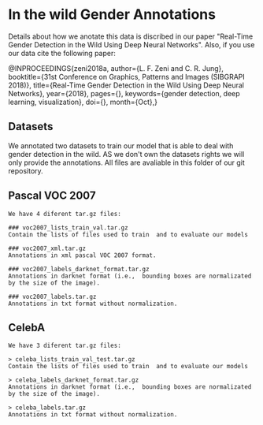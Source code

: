 # In the wild Gender Annotations

Details about how we anotate this data is discribed in our paper "Real-Time Gender Detection in the Wild Using Deep Neural Networks". Also, if you use our data cite the following paper:

@INPROCEEDINGS{zeni2018a,
	author={L. F. Zeni and C. R. Jung}, 
	booktitle={31st Conference on Graphics, Patterns and Images (SIBGRAPI 2018)}, 
	title={Real-Time Gender Detection in the Wild Using Deep Neural Networks}, 
	year={2018}, 
	pages={}, 
	keywords={gender detection, deep learning, visualization}, 
	doi={}, 
	month={Oct},}

## Datasets

We annotated two datasets to train our model that is able to deal with gender detection in the wild. AS we don't own the datasets rights we will only provide the annotations. All files are avaliable in this folder of our git repository.

## Pascal VOC 2007
	We have 4 diferent tar.gz files:

	### voc2007_lists_train_val.tar.gz
	Contain the lists of files used to train  and to evaluate our models

	### voc2007_xml.tar.gz
	Annotations in xml pascal VOC 2007 format.
	
	### voc2007_labels_darknet_format.tar.gz
	Annotations in darknet format (i.e.,  bounding boxes are normalizated by the size of the image).

	### voc2007_labels.tar.gz
	Annotations in txt format without normalization.

## CelebA
	We have 3 diferent tar.gz files:

	> celeba_lists_train_val_test.tar.gz
	Contain the lists of files used to train  and to evaluate our models
	
	> celeba_labels_darknet_format.tar.gz	
	Annotations in darknet format (i.e.,  bounding boxes are normalizated by the size of the image).

	> celeba_labels.tar.gz
	Annotations in txt format without normalization.
